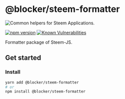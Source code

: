 # @blocker/steem-formatter

![Common helpers for Steem Applications.](cover.png)

[![npm version](https://badge.fury.io/js/%40blocker%2Fsteem-formatter.svg)](https://badge.fury.io/js/%40blocker%2Fsteem-formatter)
[![Known Vulnerabilities](https://snyk.io/test/github/blocker-solutions/steem-js/badge.svg?targetFile=packages%2Fformatter%2Fpackage.json)](https://snyk.io/test/github/vinicius73/steem-js?targetFile=packages%2Fformatter%2Fpackage.json)
<!--[![Maintainability](https://api.codeclimate.com/v1/badges/dd68234bd1cd08dfa170/maintainability)](https://codeclimate.com/github/%40blocker%2Fsteem-common/maintainability)-->

Formatter package of Steem-JS.

## Get started

### Install

```bash
yarn add @blocker/steem-formatter
# or
npm install @blocker/steem-formatter
```
